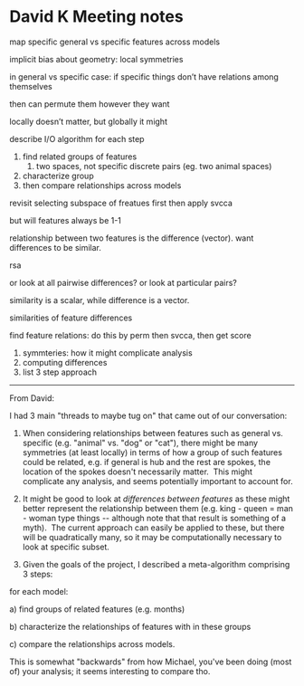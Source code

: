 # David K Meeting notes

map specific general vs specific features across models

implicit bias about geometry: local symmetries 

in general vs specific case: if specific things don’t have relations among themselves

then can permute them however they want

locally doesn’t matter, but globally it might

describe I/O algorithm for each step

1. find related groups of features
    1. two spaces, not specific discrete pairs (eg. two animal spaces)
2. characterize group
3. then compare relationships across models

revisit selecting subspace of freatues first then apply svcca 

but will features always be 1-1

relationship between two features is the difference (vector). want differences to be similar. 

rsa

or look at all pairwise differences? or look at particular pairs?

similarity is a scalar, while difference is a vector. 

similarities of feature differences

find feature relations: do this by perm then svcca, then get score

1. symmteries: how it might complicate analysis
2. computing differences 
3. list 3 step approach

---

From David:

I had 3 main "threads to maybe tug on" that came out of our conversation:

1) When considering relationships between features such as general vs. specific (e.g. "animal" vs. "dog" or "cat"), there might be many symmetries (at least locally) in terms of how a group of such features could be related, e.g. if general is hub and the rest are spokes, the location of the spokes doesn't necessarily matter.  This might complicate any analysis, and seems potentially important to account for.

2) It might be good to look at *differences between features* as these might better represent the relationship between them (e.g. king - queen = man - woman type things -- although note that that result is something of a myth).  The current approach can easily be applied to these, but there will be quadratically many, so it may be computationally necessary to look at specific subset.

3) Given the goals of the project, I described a meta-algorithm comprising 3 steps:

for each model:

a) find groups of related features (e.g. months)

b) characterize the relationships of features with in these groups

c) compare the relationships across models.

This is somewhat "backwards" from how Michael, you've been doing (most of) your analysis; it seems interesting to compare tho.